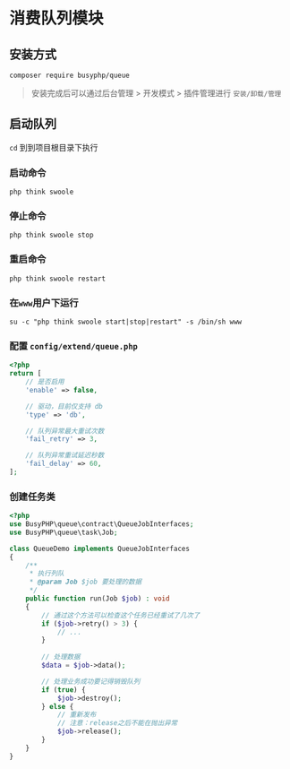 消费队列模块
===============

## 安装方式

```shell script
composer require busyphp/queue
```

> 安装完成后可以通过后台管理 > 开发模式 > 插件管理进行 `安装/卸载/管理`

## 启动队列

`cd` 到到项目根目录下执行

### 启动命令

```shell script
php think swoole
```

### 停止命令
```shell script
php think swoole stop
```

### 重启命令
```shell script
php think swoole restart
```

### 在`www`用户下运行

```shell script
su -c "php think swoole start|stop|restart" -s /bin/sh www
```

### 配置 `config/extend/queue.php`

```php
<?php
return [
    // 是否启用
    'enable' => false,

    // 驱动，目前仅支持 db
    'type' => 'db',

    // 队列异常最大重试次数
    'fail_retry' => 3,

    // 队列异常重试延迟秒数
    'fail_delay' => 60,
];
```

### 创建任务类

```php
<?php
use BusyPHP\queue\contract\QueueJobInterfaces;
use BusyPHP\queue\task\Job;

class QueueDemo implements QueueJobInterfaces
{
    /**
     * 执行列队
     * @param Job $job 要处理的数据
     */
    public function run(Job $job) : void
    {
        // 通过这个方法可以检查这个任务已经重试了几次了
        if ($job->retry() > 3) {
            // ...
        }
        
        // 处理数据
        $data = $job->data();

        // 处理业务成功要记得销毁队列
        if (true) {
            $job->destroy();
        } else {
            // 重新发布
            // 注意：release之后不能在抛出异常
            $job->release(); 
        } 
    }
}
```